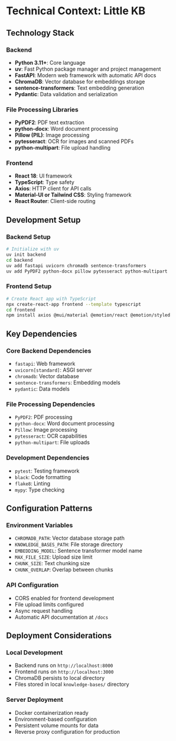 # Technical Context: Little KB

## Technology Stack

### Backend
- **Python 3.11+**: Core language
- **uv**: Fast Python package manager and project management
- **FastAPI**: Modern web framework with automatic API docs
- **ChromaDB**: Vector database for embeddings storage
- **sentence-transformers**: Text embedding generation
- **Pydantic**: Data validation and serialization

### File Processing Libraries
- **PyPDF2**: PDF text extraction
- **python-docx**: Word document processing
- **Pillow (PIL)**: Image processing
- **pytesseract**: OCR for images and scanned PDFs
- **python-multipart**: File upload handling

### Frontend
- **React 18**: UI framework
- **TypeScript**: Type safety
- **Axios**: HTTP client for API calls
- **Material-UI or Tailwind CSS**: Styling framework
- **React Router**: Client-side routing

## Development Setup

### Backend Setup
```bash
# Initialize with uv
uv init backend
cd backend
uv add fastapi uvicorn chromadb sentence-transformers
uv add PyPDF2 python-docx pillow pytesseract python-multipart
```

### Frontend Setup
```bash
# Create React app with TypeScript
npx create-react-app frontend --template typescript
cd frontend
npm install axios @mui/material @emotion/react @emotion/styled
```

## Key Dependencies

### Core Backend Dependencies
- `fastapi`: Web framework
- `uvicorn[standard]`: ASGI server
- `chromadb`: Vector database
- `sentence-transformers`: Embedding models
- `pydantic`: Data models

### File Processing Dependencies
- `PyPDF2`: PDF processing
- `python-docx`: Word document processing
- `Pillow`: Image processing
- `pytesseract`: OCR capabilities
- `python-multipart`: File uploads

### Development Dependencies
- `pytest`: Testing framework
- `black`: Code formatting
- `flake8`: Linting
- `mypy`: Type checking

## Configuration Patterns

### Environment Variables
- `CHROMADB_PATH`: Vector database storage path
- `KNOWLEDGE_BASES_PATH`: File storage directory
- `EMBEDDING_MODEL`: Sentence transformer model name
- `MAX_FILE_SIZE`: Upload size limit
- `CHUNK_SIZE`: Text chunking size
- `CHUNK_OVERLAP`: Overlap between chunks

### API Configuration
- CORS enabled for frontend development
- File upload limits configured
- Async request handling
- Automatic API documentation at `/docs`

## Deployment Considerations

### Local Development
- Backend runs on `http://localhost:8000`
- Frontend runs on `http://localhost:3000`
- ChromaDB persists to local directory
- Files stored in local `knowledge-bases/` directory

### Server Deployment
- Docker containerization ready
- Environment-based configuration
- Persistent volume mounts for data
- Reverse proxy configuration for production
